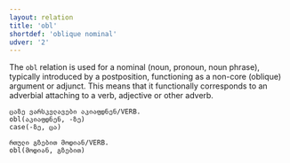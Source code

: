 ```yaml
---
layout: relation
title: 'obl'
shortdef: 'oblique nominal'
udver: '2'
---
```


The <code>obl</code> relation is used for a nominal (noun, pronoun, noun phrase), typically introduced by a postposition, functioning as a non-core (oblique) argument or adjunct. This means that it functionally corresponds to an adverbial attaching to a verb, adjective or other adverb.

~~~ sdparse
ცაზე ვარსკვლავები აკიაფდნენ/VERB.
obl(აკიაფდნენ, -ზე)
case(-ზე, ცა)
~~~
~~~ sdparse
რთული გზებით მოდიან/VERB.
obl(მოდიან, გზებით)
~~~
<!-- Interlanguage links updated Po 6. listopadu 2023, 21:43:16 CET -->
